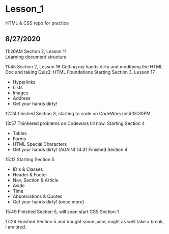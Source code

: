# Lesson_1
HTML &amp; CSS repo for practice

## 8/27/2020 
11:26AM Section 2, Lesson 11  
Learning document structure

11:45 Section 2, Lesson 16
Getting my hands dirty and modifying the HTML Doc and taking Quiz2: HTML Foundations
Starting Section 3, Lesson 17 
* Hyperlinks
* Lists
* Images
* Address
* Get your hands dirty!

12:24 finished Section 3, starting to code on CodeWars until 13:30PM

13:57 Thinkered problems on Codewars till now. 
Starting Section 4
* Tables
* Forms
* HTML Special Characters
* Get your hands dirty! (AGAIN)
14:31 Finished Section 4

15:12 Starting Section 5
* ID's & Classes
* Header & Footer
* Nav, Section & Article 
* Aside
* Time 
* Abbreviations & Quotes
* Get your hands dirty! (once more)

15:49 Finished Section 5, will soon start CSS Section 1

17:26 Finished Section 5 and bought some juice, might as well take a break, I am tired.